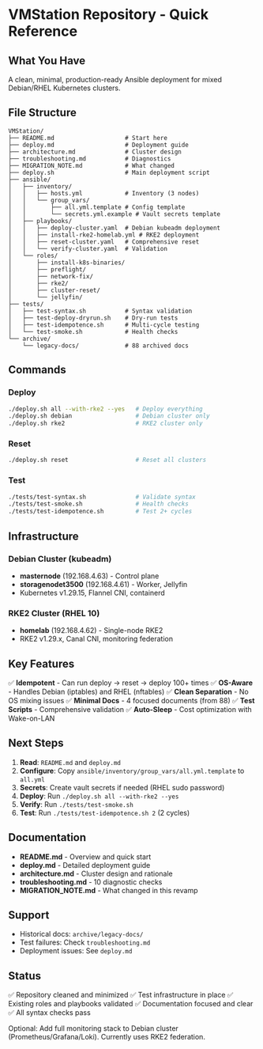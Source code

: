 # VMStation Repository - Quick Reference

## What You Have

A clean, minimal, production-ready Ansible deployment for mixed Debian/RHEL Kubernetes clusters.

## File Structure

```
VMStation/
├── README.md                    # Start here
├── deploy.md                    # Deployment guide
├── architecture.md              # Cluster design
├── troubleshooting.md           # Diagnostics
├── MIGRATION_NOTE.md            # What changed
├── deploy.sh                    # Main deployment script
├── ansible/
│   ├── inventory/
│   │   ├── hosts.yml            # Inventory (3 nodes)
│   │   └── group_vars/
│   │       ├── all.yml.template # Config template
│   │       └── secrets.yml.example # Vault secrets template
│   ├── playbooks/
│   │   ├── deploy-cluster.yaml  # Debian kubeadm deployment
│   │   ├── install-rke2-homelab.yml # RKE2 deployment
│   │   ├── reset-cluster.yaml   # Comprehensive reset
│   │   └── verify-cluster.yaml  # Validation
│   └── roles/
│       ├── install-k8s-binaries/
│       ├── preflight/
│       ├── network-fix/
│       ├── rke2/
│       ├── cluster-reset/
│       └── jellyfin/
├── tests/
│   ├── test-syntax.sh           # Syntax validation
│   ├── test-deploy-dryrun.sh    # Dry-run tests
│   ├── test-idempotence.sh      # Multi-cycle testing
│   └── test-smoke.sh            # Health checks
└── archive/
    └── legacy-docs/             # 88 archived docs
```

## Commands

### Deploy
```bash
./deploy.sh all --with-rke2 --yes   # Deploy everything
./deploy.sh debian                  # Debian cluster only
./deploy.sh rke2                    # RKE2 cluster only
```

### Reset
```bash
./deploy.sh reset                   # Reset all clusters
```

### Test
```bash
./tests/test-syntax.sh              # Validate syntax
./tests/test-smoke.sh               # Health checks
./tests/test-idempotence.sh         # Test 2+ cycles
```

## Infrastructure

### Debian Cluster (kubeadm)
- **masternode** (192.168.4.63) - Control plane
- **storagenodet3500** (192.168.4.61) - Worker, Jellyfin
- Kubernetes v1.29.15, Flannel CNI, containerd

### RKE2 Cluster (RHEL 10)
- **homelab** (192.168.4.62) - Single-node RKE2
- RKE2 v1.29.x, Canal CNI, monitoring federation

## Key Features

✅ **Idempotent** - Can run deploy → reset → deploy 100+ times
✅ **OS-Aware** - Handles Debian (iptables) and RHEL (nftables)
✅ **Clean Separation** - No OS mixing issues
✅ **Minimal Docs** - 4 focused documents (from 88)
✅ **Test Scripts** - Comprehensive validation
✅ **Auto-Sleep** - Cost optimization with Wake-on-LAN

## Next Steps

1. **Read**: `README.md` and `deploy.md`
2. **Configure**: Copy `ansible/inventory/group_vars/all.yml.template` to `all.yml`
3. **Secrets**: Create vault secrets if needed (RHEL sudo password)
4. **Deploy**: Run `./deploy.sh all --with-rke2 --yes`
5. **Verify**: Run `./tests/test-smoke.sh`
6. **Test**: Run `./tests/test-idempotence.sh 2` (2 cycles)

## Documentation

- **README.md** - Overview and quick start
- **deploy.md** - Detailed deployment guide
- **architecture.md** - Cluster design and rationale
- **troubleshooting.md** - 10 diagnostic checks
- **MIGRATION_NOTE.md** - What changed in this revamp

## Support

- Historical docs: `archive/legacy-docs/`
- Test failures: Check `troubleshooting.md`
- Deployment issues: See `deploy.md`

## Status

✅ Repository cleaned and minimized
✅ Test infrastructure in place
✅ Existing roles and playbooks validated
✅ Documentation focused and clear
✅ All syntax checks pass

Optional: Add full monitoring stack to Debian cluster (Prometheus/Grafana/Loki). Currently uses RKE2 federation.
